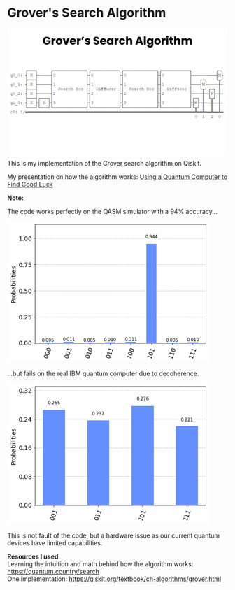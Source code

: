 # Grover's Search Algorithm  

![Image of the circuit](Grover's%20Search%20Algorithm%202.0%20with%20tordles.png)
  
This is my implementation of the Grover search algorithm on Qiskit.  

My presentation on how the algorithm works: [Using a Quantum Computer to Find Good Luck](https://www.youtube.com/watch?v=14jMBpbLzBg)  

  

**Note:**  

The code works perfectly on the QASM simulator with a 94% accuracy...


![QASM simulator result](QASM%20simulator%20result.png)  


...but fails on the real IBM quantum computer due to decoherence.  

![Real device result](real%20devide%20result.png)  

This is not fault of the code, but a hardware issue as our current quantum devices have limited capabilities.  
  
  
**Resources I used**  
Learning the intuition and math behind how the algorithm works: https://quantum.country/search  
One implementation: https://qiskit.org/textbook/ch-algorithms/grover.html
